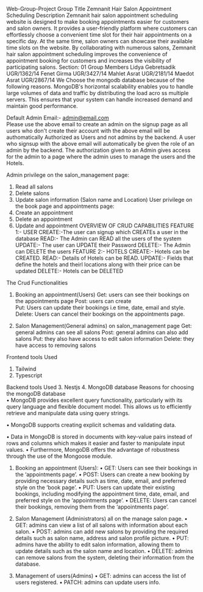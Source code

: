 Web-Group-Project 
Group Title 
Zemnanit Hair Salon Appointment Scheduling 
Description 
Zemnanit hair salon appointment scheduling website is designed to make booking appointments easier for customers and salon owners. It provides a user-friendly platform where customers can effortlessly choose a convenient time slot for their hair appointments on a specific day. At the same time, salon owners can showcase their available time slots on the website. By collaborating with numerous salons, Zemnanit hair salon appointment scheduling improves the convenience of appointment booking for customers and increases the visibility of participating salons. 
Section: 01 
Group Members 
Lidya Gebretsadik UGR/1362/14 
Fenet Girma UGR/3427/14 
Mahlet Asrat UGR/2181/14 
Maedot Asrat UGR/2867/14 
We Choose the mongodb database because of the following reasons. 
MongoDB's horizontal scalability enables you to handle large volumes of data and traffic by distributing the load acro 
ss multiple servers. This ensures that your system can handle increased demand and maintain good performance. 
 
 
 
Default Admin Email:- admin@email.com  
Please use the above email to create an admin on the signup page as all users who don't create their account with the above email will be authomatically 
 Authorized as Users and not admins by the backend. A user who signsup with the above email will automatically be given the role of an admin by the backend. The authorization given to an Admin gives access for the admin to a page where the admin uses to manage the users and the Hotels.  
 
Admin privilege on the salon_management page:  
1. Read all salons  
2. Delete salons 
3. Update salon information (Salon name and Location) 
User privilege on the book page and appointments page: 
1. Create an appointment 
2. Delete an appointment 
3. Update and appointment 
OVERVIEW OF CRUD CAPABILITIES FEATURE 1:- USER CREATE:-The user can signup which CREATEs a user in the database READ:- The Admin can READ all the users of the system UPDATE:- The user can UPDATE their Password DELETE:- The Admin can DELETE the users FEATURE 2:- HOTELS CREATE:- Hotels can be CREATED. READ:- Details of Hotels can be READ. UPDATE:- Fields that define the hotels and theirl locations along with their price can be updated DELETE:- Hotels can be DELETED 
 
 
 The Crud Functionalities  
1. Booking an appointment(Users) 
Get: users can see their bookings on the appointments page 
Post: users can create  
Put: Users can update their bookings i.e time, date, email and style. 
Delete: Users can cancel their bookings on the appointments page. 
 
2. Salon Management(General admins) on salon_management page 
Get: general admins can see all salons 
Post: general admins can also add salons 
Put: they also have access to edit salon information 
Delete: they have access to removing salons 
 
 
Frontend tools Used 
1. Tailwind 
2. Typescript 
 
Backend tools Used 
3. Nestjs 
4. MongoDB database 
Reasons for choosing the mongoDB database  
• MongoDB provides excellent query functionality, particularly with its query language and flexible document model. This allows us to efficiently retrieve and manipulate data using query strings. 
 
• MongoDB supports creating explicit schemas and validating data. 
 
• Data in MongoDB is stored in documents with key-value pairs instead of rows and columns which makes it easier and faster to manipulate input values. 
• Furthermore, MongoDB offers the advantage of robustness through the use of the Mongoose module.  
 
1. Booking an appointment (Users): 
• GET: Users can see their bookings in the ‘appointments page’. 
• POST: Users can create a new booking by providing necessary details such as time, date, email, and preferred style on the ‘book page’. 
• PUT: Users can update their existing bookings, including modifying the appointment time, date, email, and preferred style on the ‘appointments page’. 
• DELETE: Users can cancel their bookings, removing them from the ‘appointments page’. 
 
1. Salon Management
(Administrators) all on the manage salon page. 
• GET:  admins can view a list of all salons with information about each salon. 
• POST: admins can add new salons by providing the required details such as salon name, address and salon profile picture. 
• PUT:  admins have the ability to edit salon information, allowing them to update details such as the salon name and location. 
• DELETE:  admins can remove salons from the system, deleting their information from the database. 
2. Management of users(Admins) 
• GET: admins can access the list of users registered. 
• PATCH: admins can update users info.
